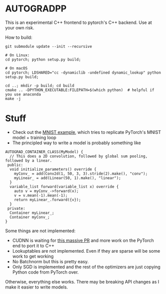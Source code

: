 # AUTOGRADPP

This is an experimental C++ frontend to pytorch's C++ backend. Use at your own
risk.

How to build:
```
git submodule update --init --recursive

# On Linux:
cd pytorch; python setup.py build;

# On macOS
cd pytorch; LDSHARED="cc -dynamiclib -undefined dynamic_lookup" python setup.py build;

cd ..; mkdir -p build; cd build
cmake .. -DPYTHON_EXECUTABLE:FILEPATH=$(which python)  # helpful if you use anaconda
make -j
```

# Stuff

- Check out the [MNIST example](https://github.com/ebetica/autogradpp/blob/master/test.cpp#L283), which tries to replicate PyTorch's MNIST model + training loop
- The principled way to write a model is probably something like 
```
AUTOGRAD_CONTAINER_CLASS(MyModel) {
  // This does a 2D convolution, followed by global sum pooling, followed by a linear.
 public:
  void initialize_parameters() override {
    myConv_ = add(Conv2d(1, 50, 3, 3).stride(2).make(), "conv");
    myLinear_ = add(Linear(50, 1).make(), "linear");
  }
  variable_list forward(variable_list x) override {
    auto v = myConv_->forward(x);
    v = v.mean(-1).mean(-1);
    return myLinear_.forward({v});
  }
 private:
  Container myLinear_;
  Container myConv_;
}
```

Some things are not implemented:
- CUDNN is waiting for [this massive PR](https://github.com/pytorch/pytorch/pull/3666) and more work on the PyTorch end to port it to C++
- Lookuptables are not implemented. Even if they are sparse will be some work to get working
- No Batchnorm but this is pretty easy.
- Only SGD is implemented and the rest of the optimizers are just copying Python code from PyTorch over.

Otherwise, everything else works. There may be breaking API changes as I make it easier to write models.
